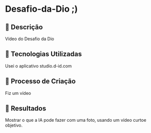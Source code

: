 # Desafio-da-Dio ;)

## 📒 Descrição
Vídeo do Desafio da Dio

## 🤖 Tecnologias Utilizadas
Usei o aplicativo studio.d-id.com

## 🧐 Processo de Criação
Fiz um vídeo

## 🚀 Resultados
Mostrar o que a IA pode fazer com uma foto, usando um vídeo curtoe objetivo.

